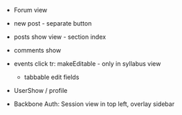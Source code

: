 
* Forum view
* new post - separate button
* posts show view - section index
* comments show

* events click tr: makeEditable - only in syllabus view
  * tabbable edit fields


* UserShow / profile
* Backbone Auth: Session view in top left, overlay sidebar
